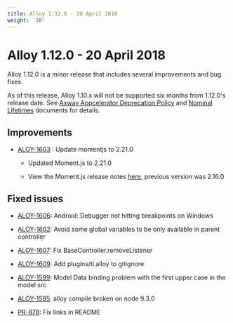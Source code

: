 ```yaml
---
title: Alloy 1.12.0 - 20 April 2018
weight: '30'
---
```


# Alloy 1.12.0 - 20 April 2018

Alloy 1.12.0 is a minor release that includes several improvements and bug fixes.

As of this release, Alloy 1.10.x will not be supported six months from 1.12.0's release date. See [Axway Appcelerator Deprecation Policy](/guide/AMPLIFY_Appcelerator_Services_Overview/Axway_Appcelerator_Deprecation_Policy/) and [Nominal Lifetimes](#undefined) documents for details.

## Improvements

* [ALOY-1603](https://jira-archive.titaniumsdk.com/ALOY-1603) : Update momentjs to 2.21.0

    * Updated Moment.js to 2.21.0

    * View the Moment.js release notes [here](https://github.com/moment/moment/blob/d0a45f0390c108cc18d71a3d3f38d040392483c5/CHANGELOG.md), previous version was 2.16.0

## Fixed issues

* [ALOY-1606](https://jira-archive.titaniumsdk.com/ALOY-1606): Android: Debugger not hitting breakpoints on Windows

* [ALOY-1602](https://jira-archive.titaniumsdk.com/ALOY-1602): Avoid some global variables to be only available in parent controller

* [ALOY-1607](https://jira-archive.titaniumsdk.com/ALOY-1607): Fix BaseController.removeListener

* [ALOY-1609](https://jira-archive.titaniumsdk.com/ALOY-1609): Add plugins/ti.alloy to gitignore

* [ALOY-1599](https://jira-archive.titaniumsdk.com/ALOY-1599): Model Data binding problem with the first upper case in the model src

* [ALOY-1595](https://jira-archive.titaniumsdk.com/ALOY-1595): alloy compile broken on node 9.3.0

* [PR-878](https://github.com/appcelerator/alloy/pull/878): Fix links in README
